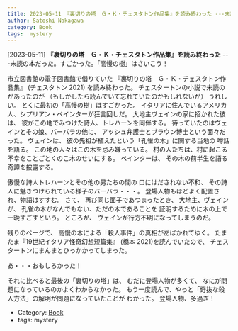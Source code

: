 ```yaml
---
title: 2023-05-11 『裏切りの塔　Ｇ・Ｋ・チェスタトン作品集』を読み終わった ---未読の本だった。すごかった。「高慢の樹」はさいこう！
author: Satoshi Nakagawa
category: Book
tags:  mystery
---
```


[2023-05-11] **『裏切りの塔　Ｇ・Ｋ・チェスタトン作品集』を読み終わった**  ---未読の本だった。すごかった。「高慢の樹」はさいこう！

 市立図書館の電子図書館で借りていた
『裏切りの塔　Ｇ・Ｋ・チェスタトン作品集』
(チェスタトン 2021)
を読み終わった。
チェスタートンの小説で未読のがあったのが
（もしかしたら読んでいて忘れていたのかもしれないが）
うれしい。
とくに最初の「高慢の樹」はすごかった。
イタリアに住んでいるアメリカ人、シプリアン・ペインターが狂言回しだ。
大地主ヴェインの家に招かれた彼は、
彼がこの地でみつけた詩人、トレハーンを同伴する。
待っていたのはヴェインとその娘、バーバラの他に、
アッシュ弁護士とブラウン博士という面々だった。
ヴェインは、
彼の先祖が植えたという「孔雀の木」に関する当地の
噂話を語る。
この地の人々はこの木を忌み嫌っている。
村の人たちは、村に起こる不幸をことごとくのこ木のせいにする。
ペインターは、
その木の前半生を語る奇譚を披露する。

 傲慢な詩人トレハーンとその他の男たちの間の
口にはだされない不和、
その詩人に魅きつけられている様子のバーバラ・・・。
登場人物もほどよく配置され、物語はすすむ。
さて、
再び同じ面子であつまったとき、
大地主、ヴェインが、
孔雀の木がなんでもない、ただの木であることを
証明するために木の上で一晩すごすという。
ところが、
ヴェインが行方不明になってしまうのだ。

 残りのページで、
高慢の木による「殺人事件」の真相があばかれてゆく。
たまたま『19世紀イタリア怪奇幻想短篇集』
(橋本 2021)を読んでいたので、
チェスタートンにまんまとひっかかってしまった。

 あ・・・おもしろかった！

 それに比べると最後の「裏切りの塔」は、
むだに登場人物が多くて、
なにが問題になっているのかよくわからなかった。
もう一度読んで、やっと「奇抜な殺人方法」の解明が問題になっていたことが
わかった。
登場人物、多過ぎ！

- Category: [Book](https://merapano.github.io/categories.html#Book)
- tags:  mystery

